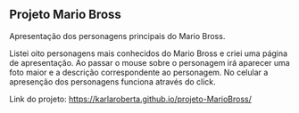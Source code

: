 ## Projeto Mario Bross
 Apresentação dos personagens principais do Mario Bross.

Listei oito personagens mais conhecidos do Mario Bross e criei uma página de apresentação. Ao passar o mouse sobre o personagem irá aparecer uma foto maior e a descrição correspondente ao personagem. No celular a apresenção dos personagens funciona através do click.

Link do projeto: https://karlaroberta.github.io/projeto-MarioBross/
